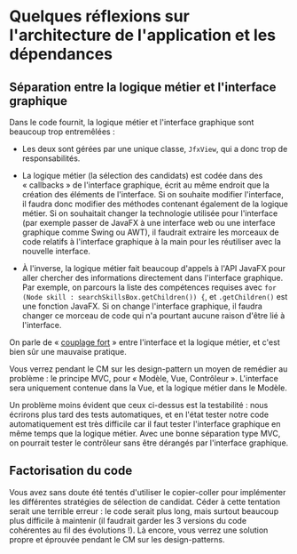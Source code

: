 # Quelques réflexions sur l'architecture de l'application et les dépendances

## Séparation entre la logique métier et l'interface graphique

Dans le code fournit, la logique métier et l'interface graphique sont
beaucoup trop entremêlées :

* Les deux sont gérées par une unique classe, `JfxView`, qui a donc
  trop de responsabilités.
  
* La logique métier (la sélection des candidats) est codée dans des
  « callbacks » de l'interface graphique, écrit au même endroit que la
  création des éléments de l'interface. Si on souhaite modifier
  l'interface, il faudra donc modifier des méthodes contenant
  également de la logique métier. Si on souhaitait changer la
  technologie utilisée pour l'interface (par exemple passer de JavaFX
  à une interface web ou une interface graphique comme Swing ou AWT),
  il faudrait extraire les morceaux de code relatifs à l'interface
  graphique à la main pour les réutiliser avec la nouvelle interface.
  
* À l'inverse, la logique métier fait beaucoup d'appels à l'API JavaFX
  pour aller chercher des informations directement dans l'interface
  graphique. Par exemple, on parcours la liste des compétences
  requises avec `for (Node skill : searchSkillsBox.getChildren()) {`,
  et `.getChildren()` est une fonction JavaFX. Si on change
  l'interface graphique, il faudra changer ce morceau de code qui n'a
  pourtant aucune raison d'être lié à l'interface.
  
On parle de « [couplage
fort](https://fr.wikipedia.org/wiki/Couplage_(informatique)#Inconv%C3%A9nients_d'un_couplage_fort) »
entre l'interface et la logique métier, et c'est bien sûr une mauvaise
pratique.

Vous verrez pendant le CM sur les design-pattern un moyen de remédier
au problème : le principe MVC, pour « Modèle, Vue, Contrôleur ».
L'interface sera uniquement contenue dans la Vue, et la logique métier
dans le Modèle.

Un problème moins évident que ceux ci-dessus est la testabilité : nous
écrirons plus tard des tests automatiques, et en l'état tester notre
code automatiquement est très difficile car il faut tester l'interface
graphique en même temps que la logique métier. Avec une bonne
séparation type MVC, on pourrait tester le contrôleur sans être
dérangés par l'interface graphique.

## Factorisation du code

Vous avez sans doute été tentés d'utiliser le copier-coller pour
implémenter les différentes stratégies de sélection de candidat. Céder
à cette tentation serait une terrible erreur : le code serait plus
long, mais surtout beaucoup plus difficile à maintenir (il faudrait
garder les 3 versions du code cohérentes au fil des évolutions !). Là
encore, vous verrez une solution propre et éprouvée pendant le CM sur
les design-patterns.
